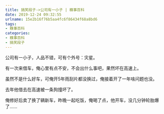 ```yaml
---
title: 搞笑段子->公司有一小子 | 糗事百科
date: 2019-12-24 09:32:55
urlname: 15e2b16f76b5aa4fc6f86434f68a8bd6
tags: 
- 糗事百科
categories:
- 糗事百科
- 搞笑段子
---
```

公司有一小子，人品不错，可有个外号：灾星。

有一次来借车，俺心里有点不安，不会出什么事吧，果然坏在高速上。

虽然不是什么好车，可俺开5年雨刮片都没换过，俺接着开了一年啥问题也没。

去年他借去在高速被一条狗撞坏了。

俺修好后卖了换了辆新车，昨晚一起吃饭，俺喝了点，他开车，没几分钟轮胎爆了……


